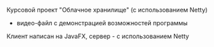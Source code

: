 Курсовой проект "Облачное хранилище" (с использованием Netty)
+ видео-файл с демонстрацией возможностей программы

Клиент написан на JavaFX, сервер - с использованием Netty
